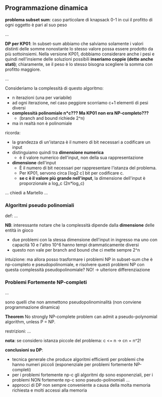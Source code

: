 ## Programmazione dinamica

**problema subset sum**:
caso particolare di knapsack 0-1 in cui il profitto di ogni oggetto è pari al suo peso

...



**DP per KP01**:
In subset-sum abbiamo che salviamo solamente i valori distinti delle somme nonostante lo stesso valore possa essere prodotto da più sottoinsiemi. Nella versione KP01, dobbiamo considerare anche i pesi e quindi nell'insieme delle soluzioni possibili **inseriamo coppie (dette anche stati)**; chiaramente, se il peso è lo stesso bisogna scegliere la somma con profitto maggiore.

...

Consideriamo la complessità di questo algoritmo:
- n iterazioni (una per variabile)
- ad ogni iterazione, nel caso peggiore scorriamo c+1 elementi di pesi diversi
- **complessità polinomiale n*c??? Ma KP01 non era NP-completo???**
    - (branch and bound richiede 2^n)
- ma in realtà non è polinomiale

ricorda:
- la grandezza di un'istanza è il numero di bit necessari a codificare un input
- distinguiamo quindi tra **dimensione numerica**
    - è il valore numerico dell'input, non della sua rappresentazione
- **dimensione** dell'input
    - È il numero di bit necessari per rappresentare l'istanza del problema.
    - Per KP01, servono circa ⌈log2 c⌉ bit per codificare c.
    - **se c è il valore più grande nell'input**, la dimensione dell'input è proporzionale a log_c (2n*log_c)

... chiedi a Martello ...



### Algoritmi pseudo polinomiali
def: ...


**NB**: interessante notare che la complessità dipende dalla **dimensione** delle entità in gioco
- due problemi con la stessa dimensione dell'input in ingresso ma uno con capacità 10 e l'altro 10^6 hanno tempi drammaticamente diversi
- questo non vale per branch and bound che ci mette sempre 2^n

intuizione: ma allora posso trasformare i problemi NP in subset-sum che è np-completo e pseudopolinomiale, e risolvere questi problemi NP con questa complessità pseudopolinomiale? NO! -> ulteriore differenziazione

### Problemi Fortemente NP-completi
... 

sono quelli che non ammettono pseudopolinominalità (non conviene programmazione dinamica)

**Theorem**
No strongly NP-complete problem can admit a pseudo-polynomial algorithm, unless P = NP.


restrizioni:
...

**nota**: se considero istanza piccole del problema: c <= n -> cn = n^2!









**conclusioni su DP**:
- tecnica generale che produce algoritmi efficienti per problemi che hanno numeri piccoli (esponenziale per problemi fortemente NP-completi)
- per i problemi fortemente np-c gli algoritmi dp sono esponenziali, per i problemi NON fortemente np-c sono pseudo-polinomiali
...
- approcci di DP non sempre conveniente a causa della molta memoria richiesta e molti accessi alla memoria